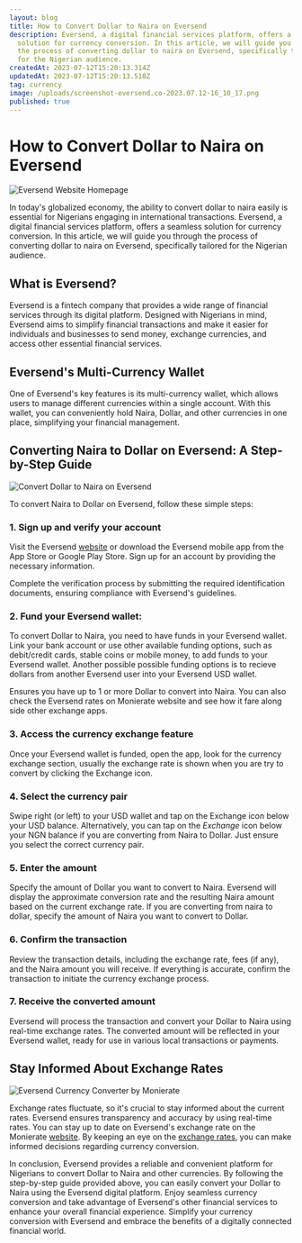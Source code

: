 ```yaml
---
layout: blog
title: How to Convert Dollar to Naira on Eversend
description: Eversend, a digital financial services platform, offers a seamless
  solution for currency conversion. In this article, we will guide you through
  the process of converting dollar to naira on Eversend, specifically tailored
  for the Nigerian audience.
createdAt: 2023-07-12T15:20:13.314Z
updatedAt: 2023-07-12T15:20:13.510Z
tag: currency
image: /uploads/screenshot-eversend.co-2023.07.12-16_10_17.png
published: true
---
```

# How to Convert Dollar to Naira on Eversend

![Eversend Website Homepage](https://monierate.com/uploads/screenshot-eversend.co-2023.07.12-16_10_17.png)

In today's globalized economy, the ability to convert dollar to naira easily is essential for Nigerians engaging in international transactions. Eversend, a digital financial services platform, offers a seamless solution for currency conversion. In this article, we will guide you through the process of converting dollar to naira on Eversend, specifically tailored for the Nigerian audience.

## What is Eversend?
Eversend is a fintech company that provides a wide range of financial services through its digital platform. Designed with Nigerians in mind, Eversend aims to simplify financial transactions and make it easier for individuals and businesses to send money, exchange currencies, and access other essential financial services.

## Eversend's Multi-Currency Wallet
One of Eversend's key features is its multi-currency wallet, which allows users to manage different currencies within a single account. With this wallet, you can conveniently hold Naira, Dollar, and other currencies in one place, simplifying your financial management.

## Converting Naira to Dollar on Eversend: A Step-by-Step Guide

![Convert Dollar to Naira on Eversend](https://monierate.com/uploads/eversend-conversion-banner.png)

To convert Naira to Dollar on Eversend, follow these simple steps:

### 1. Sign up and verify your account

Visit the Eversend [website](https://eversend.co) or download the Eversend mobile app from the App Store or Google Play Store. Sign up for an account by providing the necessary information. 

Complete the verification process by submitting the required identification documents, ensuring compliance with Eversend's guidelines.

### 2. Fund your Eversend wallet:
To convert Dollar to Naira, you need to have funds in your Eversend wallet. Link your bank account or use other available funding options, such as debit/credit cards, stable coins or mobile money, to add funds to your Eversend wallet. Another possible possible funding options is to recieve dollars from another Eversend user into your Eversend USD wallet. 

Ensures you have up to 1 or more Dollar to convert into Naira. You can also check the Eversend rates on Monierate website and see how it fare along side other exchange apps.

### 3. Access the currency exchange feature
Once your Eversend wallet is funded, open the app, look for the currency exchange section, usually the exchange rate is shown when you are try to convert by clicking the Exchange icon.

### 4. Select the currency pair 
Swipe right (or left) to your USD wallet and tap on the Exchange icon below your USD balance.  Alternatively, you can tap on the *Exchange* icon below your NGN balance if you are converting from Naira to Dollar.  Just ensure you select the correct currency pair.

### 5. Enter the amount
Specify the amount of Dollar you want to convert to Naira. Eversend will display the approximate conversion rate and the resulting Naira amount based on the current exchange rate. If you are converting from naira to dollar, specify the amount of Naira you want to convert to Dollar.

### 6. Confirm the transaction
Review the transaction details, including the exchange rate, fees (if any), and the Naira amount you will receive. If everything is accurate, confirm the transaction to initiate the currency exchange process.

### 7. Receive the converted amount
Eversend will process the transaction and convert your Dollar to Naira using real-time exchange rates. The converted amount will be reflected in your Eversend wallet, ready for use in various local transactions or payments.

## Stay Informed About Exchange Rates

![Eversend Currency Converter by Monierate](https://monierate.com/uploads/screenshot-monierate.com-2023.07.12-16_16_52.png)

Exchange rates fluctuate, so it's crucial to stay informed about the current rates. Eversend ensures transparency and accuracy by using real-time rates. You can stay up to date on Eversend's exchange rate on the Monierate [website](https://monierate.com). By keeping an eye on the [exchange rates](https://monierate.com/converter/eversend?Amount=1&From=USD&To=NGN), you can make informed decisions regarding currency conversion.

In conclusion, Eversend provides a reliable and convenient platform for Nigerians to convert Dollar to Naira and other currencies. By following the step-by-step guide provided above, you can easily convert your Dollar to Naira using the Eversend digital platform. Enjoy seamless currency conversion and take advantage of Eversend's other financial services to enhance your overall financial experience. Simplify your currency conversion with Eversend and embrace the benefits of a digitally connected financial world.
